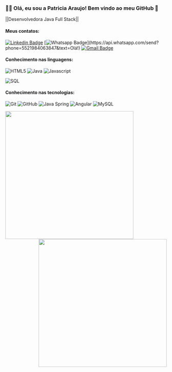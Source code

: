### :man_technologist: Olá, eu sou a Patricia Araujo! Bem vindo ao meu GitHub 👋 

||Desenvolvedora Java Full Stack||

#### Meus contatos:
[![Linkedin Badge](https://img.shields.io/badge/-LinkedIn-blue?style=flat-square&logo=Linkedin&logoColor=white&link=https:https://www.linkedin.com/in/patricia-araujo-dev/)](https://www.linkedin.com/in/patricia-araujo-dev/)
[![Whatsapp Badge](https://img.shields.io/badge/-Whatsapp-4CA143?style=flat-square&labelColor=4CA143&logo=whatsapp&logoColor=white&link=https://api.whatsapp.com/send?phone=5521984063847&text=Olá!)](https://api.whatsapp.com/send?phone=5521984063847&text=Olá!)
[![Gmail Badge](https://img.shields.io/badge/-Gmail-c14438?style=flat-square&logo=Gmail&logoColor=white&link=mailto:aaraujo.patricia@gmail.com)](mailto:aaraujo.patricia@gmail.com)

#### Conhecimento nas linguagens:
![HTML5](https://img.shields.io/badge/-HTML5-000000?style=flat&logo=html5)
![Java](https://img.shields.io/badge/-Java-000000?style=flat&logo=java)
![Javascript](https://img.shields.io/badge/-Javascript-000000?style=flat&logo=javascript)

![SQL](https://img.shields.io/badge/-SQL-000000?style=flat&logo=postgresql)

#### Conhecimento nas tecnologias:
![Git](https://img.shields.io/badge/-Git-222222?style=flat&logo=git&logoColor=F05032)
![GitHub](https://img.shields.io/badge/-GitHub-222222?style=flat&logo=github&logoColor=181717)
![Java Spring](https://img.shields.io/badge/-Spring-222222?style=flat&logo=spring&logoColor=6DB33F)
![Angular](https://img.shields.io/badge/-Angular-000000?style=flat&logo=angular)
![MySQL](https://img.shields.io/badge/-MySQL-black?style=flat-square&logo=mysql)

<img align="left"  width="400px" src="https://github-readme-stats.vercel.app/api/top-langs/?username=araujopat&layout=compact&theme=vision-friendly-dark" />
<img align="right" width="400px" src="https://github-readme-stats.vercel.app/api?username=araujopat&show_icons=true,css&layout=compact&theme=vision-friendly-dark" />
<!--
**araujopat/araujopat** is a ✨ _special_ ✨ repository because its `README.md` (this file) appears on your GitHub profile.
